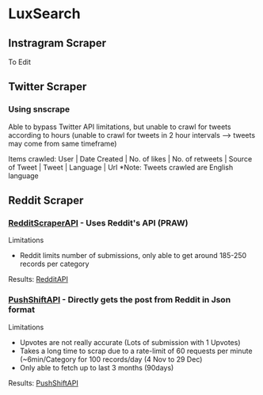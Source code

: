 # LuxSearch

## Instragram Scraper
To Edit

## Twitter Scraper
### Using snscrape 
Able to bypass Twitter API limitations, but unable to crawl for tweets according to hours (unable to crawl for tweets in 2 hour intervals --> tweets may come from same timeframe) 

Items crawled: 
User | Date Created | No. of likes | No. of retweets | Source of Tweet | Tweet | Language | Url
*Note: Tweets crawled are English language 


## Reddit Scraper
### **[RedditScraperAPI](RedditScraperAPI.py)** - Uses Reddit's API (PRAW)
Limitations 
- Reddit limits number of submissions, only able to get around 185-250 records per category

Results: [RedditAPI](../data-scraping/Data/RedditAPI.xlsx)

### **[PushShiftAPI](PushShiftAPI.py)** - Directly gets the post from Reddit in Json format
Limitations 
- Upvotes are not really accurate (Lots of submission with 1 Upvotes)
- Takes a long time to scrap due to a rate-limit of 60 requests per minute (~6min/Category for 100 records/day (4 Nov to 29 Dec)
- Only able to fetch up to last 3 months (90days)

Results: [PushShiftAPI](../data-scraping/Data/PushShiftAPI.xlsx)
